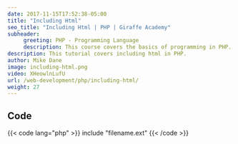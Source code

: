 ```yaml
---
date: 2017-11-15T17:52:38-05:00
title: "Including Html"
seo_title: "Including Html | PHP | Giraffe Academy"
subheader:
     greeting: PHP - Programming Language
     description: This course covers the basics of programming in PHP. Work your way through the videos and we'll teach you everything you need to know to start your programming journey!
description: This tutorial covers including html in PHP.
author: Mike Dane
image: including-html.png
video: XHeowlnLufU
url: /web-development/php/including-html/
weight: 27
---
```


## Code

{{< code lang="php" >}}
include "filename.ext"
{{< /code >}}